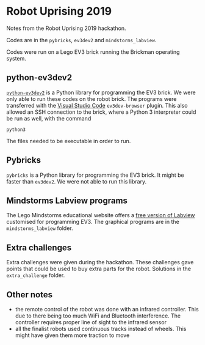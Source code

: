 # Robot Uprising 2019

Notes from the Robot Uprising 2019 hackathon.

Codes are in the `pybricks`, `ev3dev2` and `mindstorms_labview`.

Codes were run on a Lego EV3 brick running the Brickman operating system.


## python-ev3dev2

[`python-ev3dev2`](https://ev3dev-lang.readthedocs.io/projects/python-ev3dev/en/stable/) is a Python library for programming the EV3 brick. We were only able to run these codes on the robot brick. The programs were transferred with the [Visual Studio Code](https://code.visualstudio.com) `ev3dev-browser` plugin. This also allowed an SSH connection to the brick, where a Python 3 interpreter could be run as well, with the command

    python3

The files needed to be executable in order to run.


## Pybricks

`pybricks` is a Python library for programming the EV3 brick. It might be faster than `ev3dev2`. We were not able to run this library.

## Mindstorms Labview programs

The Lego Mindstorms educational website offers a [free version of Labview](https://education.lego.com/en-us/downloads/mindstorms-ev3/software) customised for programming EV3. The graphical programs are in the  `mindstorms_labview` folder.

## Extra challenges

Extra challenges were given during the hackathon. These challenges gave points that could be used to buy extra parts for the robot. Solutions in the `extra_challenge` folder.


## Other notes

- the remote control of the robot was done with an infrared controller. This due to  there being too much WiFi and Bluetooth interference. The controller requires proper line of sight to the infrared sensor
- all the finalist robots used continuous tracks instead of wheels. This might have given them more traction to move
